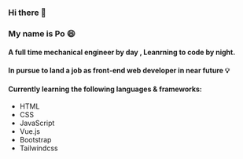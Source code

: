 ### Hi there 👋
### My name is Po :smile:
#### A full time mechanical engineer by day  , Leanrning to code by night.
#### In pursue to land a job as front-end web developer in near future :bulb:
#### Currently learning the following languages & frameworks:
- HTML
- CSS
- JavaScript
- Vue.js
- Bootstrap
- Tailwindcss

<!--
**eazypau/eazypau** is a ✨ _special_ ✨ repository because its `README.md` (this file) appears on your GitHub profile.

Here are some ideas to get you started:

- 🔭 I’m currently working on ...
- 🌱 I’m currently learning ...
- 👯 I’m looking to collaborate on ...
- 🤔 I’m looking for help with ...
- 💬 Ask me about ...
- 📫 How to reach me: ...
- 😄 Pronouns: ...
- ⚡ Fun fact: ...
-->
